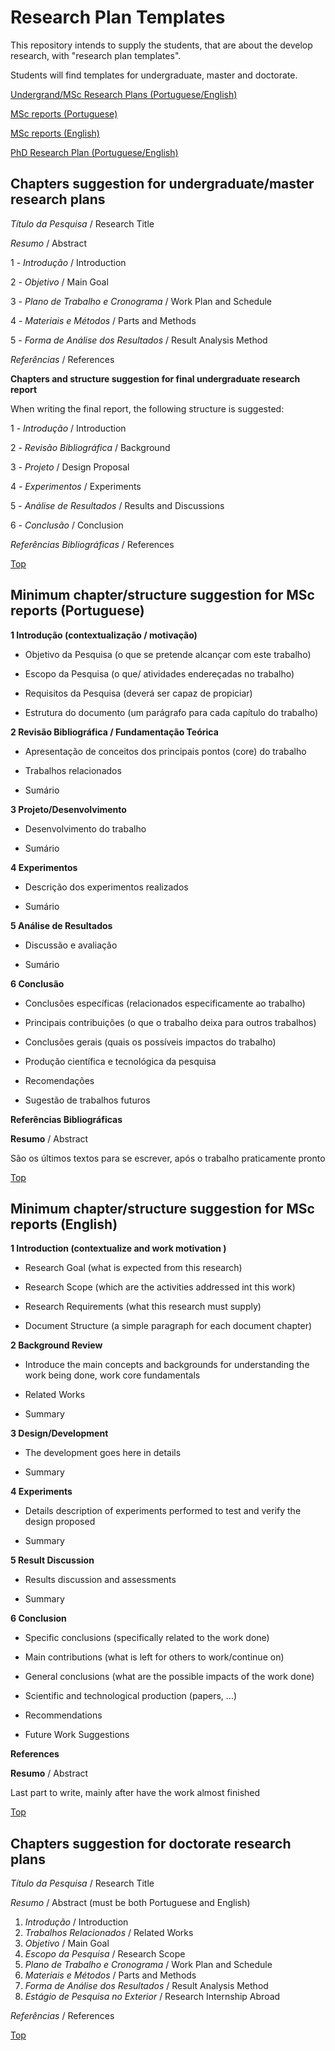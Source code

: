# Research Plan Templates #

This repository intends to supply the students, that are about the develop research, with "research plan templates".

Students will find templates for undergraduate, master and doctorate.

[Undergrand/MSc Research Plans (Portuguese/English)](#chapters-suggestion-for-undergraduatemaster-research-plans)

[MSc reports (Portuguese)](#minimum-chapterstructure-suggestion-for-msc-reports-portuguese)

[MSc reports (English)](#minimum-chapterstructure-suggestion-for-msc-reports-english)

[PhD Research Plan (Portuguese/English)](#chapters-suggestion-for-doctorate-research-plans)




## Chapters suggestion for undergraduate/master research plans ##

*Título da Pesquisa* / Research Title

*Resumo* / Abstract

1 - *Introdução* / Introduction

2 - *Objetivo* / Main Goal

3 - *Plano de Trabalho e Cronograma* / Work Plan and Schedule

4 - *Materiais e Métodos* / Parts and Methods

5 - *Forma de Análise dos Resultados* / Result Analysis Method

*Referências* / References

**Chapters and structure suggestion for final undergraduate research report**

When writing the final report, the following structure is suggested:

1 - *Introdução* / Introduction

2 - *Revisão Bibliográfica* / Background

3 - *Projeto* / Design Proposal

4 - *Experimentos* / Experiments

5 - *Análise de Resultados* / Results and Discussions

6 - *Conclusão* / Conclusion

*Referências Bibliográficas* / References

[Top](https://github.com/dloubach/research-plan-templates#research-plan-templates)


## Minimum chapter/structure suggestion for MSc reports (Portuguese) ##

**1 Introdução (contextualização / motivação)**

* Objetivo da Pesquisa (o que se pretende alcançar com este trabalho)

* Escopo da Pesquisa (o que/ atividades endereçadas no trabalho)

* Requisitos da Pesquisa (deverá ser capaz de propiciar)

* Estrutura do documento (um parágrafo para cada capítulo do trabalho)


**2 Revisão Bibliográfica / Fundamentação Teórica**

* Apresentação de conceitos dos principais pontos (core) do trabalho

* Trabalhos relacionados

* Sumário


**3 Projeto/Desenvolvimento**

* Desenvolvimento do trabalho

* Sumário


**4 Experimentos**

* Descrição dos experimentos realizados

* Sumário


**5 Análise de Resultados**

* Discussão e avaliação

* Sumário


**6 Conclusão**

* Conclusões específicas (relacionados especificamente ao trabalho)

* Principais contribuições (o que o trabalho deixa para outros trabalhos)

* Conclusões gerais (quais os possíveis impactos do trabalho)

* Produção científica e tecnológica da pesquisa

* Recomendações

* Sugestão de trabalhos futuros


**Referências Bibliográficas**

**Resumo** / Abstract 

São os últimos textos para se escrever, após o trabalho praticamente pronto

[Top](https://github.com/dloubach/research-plan-templates#research-plan-templates)



## Minimum chapter/structure suggestion for MSc reports (English) ##

**1 Introduction (contextualize and work motivation )**

* Research Goal (what is expected from this research)

* Research Scope (which are the activities addressed int this work)

* Research Requirements (what this research must supply)

* Document Structure (a simple paragraph for each document chapter)


**2 Background Review**

* Introduce the main concepts and backgrounds for understanding the work being done, work core fundamentals

* Related Works

* Summary


**3 Design/Development**

* The development goes here in details

* Summary


**4 Experiments**

* Details description of experiments performed to test and verify the design proposed

* Summary


**5 Result Discussion**

* Results discussion and assessments 

* Summary


**6 Conclusion**

* Specific conclusions (specifically related to the work done)

* Main contributions (what is left for others to work/continue on)

* General conclusions (what are the possible impacts of the work done)

* Scientific and technological production (papers, ...)

* Recommendations

* Future Work Suggestions


**References**


**Resumo** / Abstract 

Last part to write, mainly after have the work almost finished

[Top](https://github.com/dloubach/research-plan-templates#research-plan-templates)


## Chapters suggestion for doctorate research plans ##

*Título da Pesquisa* / Research Title

*Resumo* / Abstract (must be both Portuguese and English)

1. *Introdução* / Introduction
1. *Trabalhos Relacionados* / Related Works
1. *Objetivo* / Main Goal
1. *Escopo da Pesquisa* / Research Scope
1. *Plano de Trabalho e Cronograma* / Work Plan and Schedule
1. *Materiais e Métodos* / Parts and Methods
1. *Forma de Análise dos Resultados* / Result Analysis Method
1. *Estágio de Pesquisa no Exterior* / Research Internship Abroad

*Referências* / References

[Top](https://github.com/dloubach/research-plan-templates#research-plan-templates)
